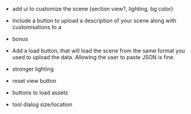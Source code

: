 - add ui to customize the scene (section view?, lighting, bg color)
- Include a button to upload a description of your scene along with customisations to a
- bonus
- Add a load button, that will load the scene from the same format you used to upload
the data. Allowing the user to paste JSON is fine.

- stronger lighting
- reset view button
- buttons to load assets
- tool dialog size/location
